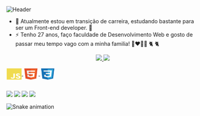 ![Header](./your-header-image-name.png)

- 🔭 Atualmente estou em transição de carreira, estudando bastante para ser um Front-end developer. 🤟
- ⚡ Tenho 27 anos, faço faculdade de Desenvolvimento Web e gosto de passar meu tempo vago com a minha familia! 👩‍❤️‍💋‍👨 🐈 🐈

<div align="center">
  <a href="https://github.com/mateus-lr">
  <img height="180em" src="https://github-readme-stats.vercel.app/api?username=mateus-lr&show_icons=true&theme=dracula&include_all_commits=true&count_private=true"/>
  <img height="180em" src="https://github-readme-stats.vercel.app/api/top-langs/?username=mateus-lr&layout=compact&langs_count=7&theme=dracula"/>
</div>

  <div style="display: inline_block"><br>
  <img align="center" alt="Dev-Js" height="30" width="40" src="https://raw.githubusercontent.com/devicons/devicon/master/icons/javascript/javascript-plain.svg">
  <img align="center" alt="Dev-HTML" height="30" width="40" src="https://raw.githubusercontent.com/devicons/devicon/master/icons/html5/html5-original.svg">
  <img align="center" alt="Dev-CSS" height="30" width="40" src="https://raw.githubusercontent.com/devicons/devicon/master/icons/css3/css3-original.svg">
 
    
</div>
  
   ##
  
  <div> 
  <a href="https://www.instagram.com/mateus_r/" target="_blank"><img src="https://img.shields.io/badge/-Instagram-%23E4405F?style=for-the-badge&logo=instagram&logoColor=white" target="_blank"></a> 
  <a href = "mailto:mateus_lr@outlook.com"><img src="https://img.shields.io/badge/Outlook-0078D4?style=for-the-badge&logo=microsoft-outlook&logoColor=white" target="_blank"></a>
  <a href="AQUI VAI O LINK DO LINKEDIM" target="_blank"><img src="https://img.shields.io/badge/-LinkedIn-%230077B5?style=for-the-badge&logo=linkedin&logoColor=white" target="_blank"></a>
  <a href="https://twitter.com/maatscript" target="_blank"><img src="https://img.shields.io/badge/Twitter-1DA1F2?style=for-the-badge&logo=twitter&logoColor=white" target="_blank"></a>
    
  ![Snake animation](https://github.com/mateus-lr/mateus-lr/blob/output/github-contribution-grid-snake.svg)
 
</div>
